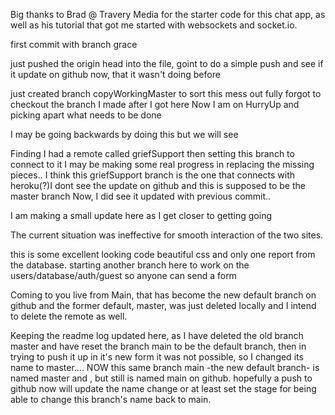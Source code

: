 

Big thanks to Brad @ Travery Media for the starter code for this chat app, as well 
as his tutorial that got me started with websockets and socket.io.

first commit with branch grace

just pushed the origin head into the file, goint to do a simple push and see 
if it update on github now, that it wasn't doing before

just created branch copyWorkingMaster to sort this mess out fully
forgot to checkout the branch I made after I got here
Now I am on HurryUp and picking apart what needs to be done

I may be going backwards by doing this but we will see

Finding I had a remote called griefSupport then setting this branch to connect to it
I may be making some real progress in replacing the missing pieces..
I think this griefSupport branch is the one that connects with heroku(?)I dont see the update on github 
and this is supposed to be the master branch
Now, I did see it updated with previous commit..

I am making a small update here as I get closer to getting going

The current situation was ineffective for smooth interaction of the two sites.



this is some excellent looking code beautiful css and only one report from the database.
starting another branch here to work on the users/database/auth/guest so anyone can send a form

Coming to you live from Main, that has become the new default branch on github and the former default, master, was just deleted locally and I intend to delete the remote as well. 

Keeping the readme log updated here, as I have deleted the old branch master and have reset the branch main to be the default branch, then in trying to push it up in it's new form it was not possible, so I changed its name to master....
NOW this same branch main -the new default branch- is named master and , but still is named main on github. hopefully a push to github now will update the name change or at  least set the stage for being able to change this branch's name back to main.
